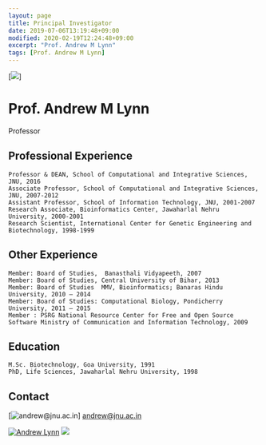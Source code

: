 ```yaml
---
layout: page
title: Principal Investigator
date: 2019-07-06T13:19:48+09:00
modified: 2020-02-19T12:24:48+09:00
excerpt: "Prof. Andrew M Lynn"
tags: [Prof. Andrew M Lynn]
---
```


[<img src="https://www.jnu.ac.in/Faculty/andrew/default_htm_files/2067.jpg"/>]


# Prof. Andrew M Lynn
  Professor
  
  
## Professional Experience

    Professor & DEAN, School of Computational and Integrative Sciences, JNU, 2016
    Associate Professor, School of Computational and Integrative Sciences, JNU, 2007-2012
    Assistant Professor, School of Information Technology, JNU, 2001-2007
    Research Associate, Bioinformatics Center, Jawaharlal Nehru University, 2000-2001
    Research Scientist, International Center for Genetic Engineering and Biotechnology, 1998-1999

## Other Experience

    Member: Board of Studies,  Banasthali Vidyapeeth, 2007
    Member: Board of Studies, Central University of Bihar, 2013
    Member: Board of Studies  MMV, Bioinformatics; Banaras Hindu University, 2010 – 2014
    Member: Board of Studies: Computational Biology, Pondicherry University, 2011 – 2015
    Member : PSRG National Resource Center for Free and Open Source Software Ministry of Communication and Information Technology, 2009

## Education

    M.Sc. Biotechnology, Goa University, 1991
    PhD, Life Sciences, Jawaharlal Nehru University, 1998


## Contact

[<img src="https://img.shields.io/badge/-E--Mail-green" alt="andrew@jnu.ac.in"/>] andrew@jnu.ac.in

[<img src="https://img.shields.io/badge/Google_Scholar-lightgrey?style=flat&logo=Google-Scholar" alt="Andrew Lynn"/>](https://scholar.google.co.in/citations?user=8tgnKvAAAAAJ&hl=en)
[<img src="https://img.shields.io/badge/ORCiD-grey?style=flat&logo=ORCID"/>](https://orcid.org/)
